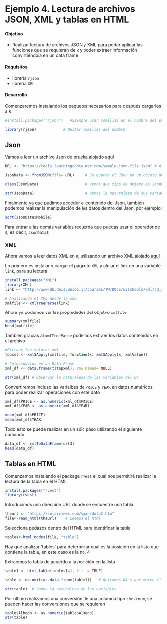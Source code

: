 # Ejemplo 4. Lectura de archivos JSON, XML y tablas en HTML

#### Objetivo
- Realizar lectura de archivos JSON y XML para poder aplicar las funciones que se requieran de `R` y poder extraer información convirtiéndola en un data frame

#### Requisitos
- librería `rjson`
- librería `XML`

#### Desarrollo

Comenzaremos instalando los paquetes necesarios para después cargarlos a `R`

```R
#install.packages("rjson")   #Siempre usar comillas en el nombre del paquete

library(rjson)            # Quitar comillas del nombre
```
## **Json**

Vamos a leer un archivo Json de prueba alojado [aquí](https://tools.learningcontainer.com/sample-json-file.json)  
```R
URL <- "https://tools.learningcontainer.com/sample-json-file.json" # Asignando el link a una variable

JsonData <- fromJSON(file= URL)     # Se guarda el JSon en un objeto de R

class(JsonData)                     # Vemos que tipo de objeto es JsonData

str(JsonData)                       # Vemos la naturaleza de sus variables
``` 

Finalmente ya que pudimos acceder al contenido del Json, también podemos realizar la manipulación de los datos dentro del Json, por ejemplo:

```R
sqrt(JsonData$Mobile)
```

Para entrar a las demás variables recuerda que puedas usar el operador de `$`, es decir, `JsonData$`


### XML

Ahora vamos a leer datos XML en `R`, utilizando un archivo XML alojado [aquí](http://www-db.deis.unibo.it/courses/TW/DOCS/w3schools/xml/cd_catalog.xml)

Lo primero es instalar y cargar el paquete `XML` y alojar el link en una variable `link`, para su lectura

```R
install.packages("XML")
library(XML)
link <- "http://www-db.deis.unibo.it/courses/TW/DOCS/w3schools/xml/cd_catalog.xml"

# Analizando el XML desde la web
xmlfile <- xmlTreeParse(link)
```

Ahora ya podemos ver las propiedades del objetvo `xmlfile`

```R
summary(xmlfile)
head(xmlfile)
```
También gracias al `xmlTreeParse` podemos extraer los datos contenidos en el archivo
```R 
#Extraer los valores xml
topxml <- xmlSApply(xmlfile, function(x) xmlSApply(x, xmlValue))

# Colocandolos en un Data Frame
xml_df <- data.frame(t(topxml), row.names= NULL)

str(xml_df) # Observar la naturaleza de las variables del DF
```
Convertiremos incluso las varialbes de `PRICE` y `YEAR` en datos numéricos para poder realizar operaciones con este dato

```R
xml_df$PRICE <- as.numeric(xml_df$PRICE) 
xml_df$YEAR <- as.numeric(xml_df$YEAR)

mean(xml_df$PRICE)
mean(xml_df$YEAR)
```

Todo esto se puede realizar en un sólo paso utilizando el siguiente comando
```R
data_df <- xmlToDataFrame(url3)
head(data_df)
```

## Tablas en HTML 

Comenzamos instalando el package `rvest` el cual nos permitirá realizar la lectura de la tabla en el HTML

```R
install.packages("rvest")
library(rvest)
```
Introducimos una dirección URL donde se encuentre una tabla

```R
theurl <- "https://solarviews.com/span/data2.htm"
file<-read_html(theurl)    # Leemos el html
```
Selecciona pedazos dentro del HTML para identificar la tabla
```R
tables<-html_nodes(file, "table")  
```
Hay que analizar 'tables' para determinar cual es la posición en la lista que contiene la tabla, en este caso es la no. 4 

Extraemos la tabla de acuerdo a la posición en la lista
```R
table1 <- html_table(tables[4], fill = TRUE)

table <- na.omit(as.data.frame(table1))   # Quitamos NA´s que meten filas extras y convertimos la lista en un data frame para su manipulación con R

str(table)  # Vemos la naturaleza de las variables
```

Por último realizamos una conversión de una columna tipo `chr` a `num`, se pueden hacer las conversiones que se requieran

```R
table$Albedo <- as.numeric(table$Albedo)
str(table)
```
